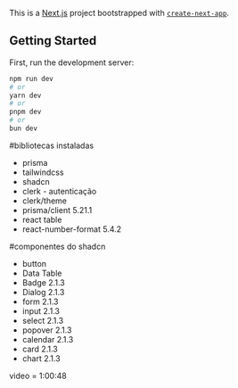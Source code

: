 This is a [Next.js](https://nextjs.org) project bootstrapped with [`create-next-app`](https://nextjs.org/docs/app/api-reference/cli/create-next-app).

## Getting Started

First, run the development server:

```bash
npm run dev
# or
yarn dev
# or
pnpm dev
# or
bun dev
```

#bibliotecas instaladas
- prisma
- tailwindcss
- shadcn
- clerk - autenticação
- clerk/theme
- prisma/client 5.21.1
- react table
- react-number-format 5.4.2





#componentes do shadcn
- button
- Data Table
- Badge 2.1.3
- Dialog 2.1.3
- form 2.1.3
- input 2.1.3
- select 2.1.3
- popover 2.1.3
- calendar 2.1.3
- card 2.1.3
- chart 2.1.3




video = 1:00:48